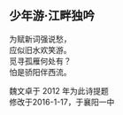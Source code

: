 ## 少年游·江畔独吟

为赋新词强说愁，<br>
应似旧水欢笑游。<br>
觅寻孤雁何处有？<br>
怕是骄阳伴西流。<br>

魏文卓于 2012 年为此诗提题<br>
修改于2016-1-17，于襄阳一中
